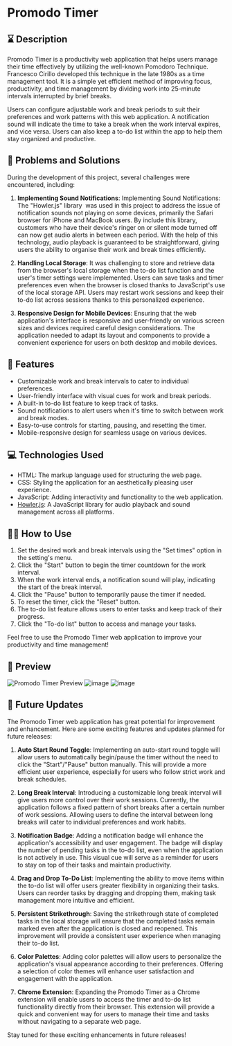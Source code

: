 # Promodo Timer

## ⌛ Description

Promodo Timer is a productivity web application that helps users manage their time effectively by utilizing the well-known Pomodoro Technique. Francesco Cirillo developed this technique in the late 1980s as a time management tool. It is a simple yet efficient method of improving focus, productivity, and time management by dividing work into 25-minute intervals interrupted by brief breaks.

Users can configure adjustable work and break periods to suit their preferences and work patterns with this web application. A notification sound will indicate the time to take a break when the work interval expires, and vice versa. Users can also keep a to-do list within the app to help them stay organized and productive.

## 🧩 Problems and Solutions

During the development of this project, several challenges were encountered, including:

1. **Implementing Sound Notifications**: Implementing Sound Notifications: The "Howler.js" library  was used in this project to address the issue of notification sounds not playing on some devices, primarily the Safari browser for iPhone and MacBook users. By include this library, customers who have their device's ringer on or silent mode turned off can now get audio alerts in between each period. With the help of this technology, audio playback is guaranteed to be straightforward, giving users the ability to organise their work and break times efficiently.

2. **Handling Local Storage**: It was challenging to store and retrieve data from the browser's local storage when the to-do list function and the user's timer settings were implemented. Users can save tasks and timer preferences even when the browser is closed thanks to JavaScript's use of the local storage API. Users may restart work sessions and keep their to-do list across sessions thanks to this personalized experience.

3. **Responsive Design for Mobile Devices**: Ensuring that the web application's interface is responsive and user-friendly on various screen sizes and devices required careful design considerations. The application needed to adapt its layout and components to provide a convenient experience for users on both desktop and mobile devices.

## 📝 Features

- Customizable work and break intervals to cater to individual preferences.
- User-friendly interface with visual cues for work and break periods.
- A built-in to-do list feature to keep track of tasks.
- Sound notifications to alert users when it's time to switch between work and break modes.
- Easy-to-use controls for starting, pausing, and resetting the timer.
- Mobile-responsive design for seamless usage on various devices.

## 💻 Technologies Used

- HTML: The markup language used for structuring the web page.
- CSS: Styling the application for an aesthetically pleasing user experience.
- JavaScript: Adding interactivity and functionality to the web application.
- [Howler.js](https://howlerjs.com/): A JavaScript library for audio playback and sound management across all platforms.

## 💁‍♂️ How to Use

1. Set the desired work and break intervals using the "Set times" option in the setting's menu.
2. Click the "Start" button to begin the timer countdown for the work interval.
3. When the work interval ends, a notification sound will play, indicating the start of the break interval.
4. Click the "Pause" button to temporarily pause the timer if needed.
5. To reset the timer, click the "Reset" button.
6. The to-do list feature allows users to enter tasks and keep track of their progress.
7. Click the "To-do list" button to access and manage your tasks.

Feel free to use the Promodo Timer web application to improve your productivity and time management!

## 👀 Preview

![Promodo Timer Preview](https://github.com/Fordinh4/Promodo-Timer/assets/132872972/d80e70eb-f04c-422a-84a7-6d78d37846e1)
![image](https://github.com/Fordinh4/Promodo-Timer/assets/132872972/c5eb955e-8fe6-4340-b803-7069d57ca796)
![image](https://github.com/Fordinh4/Promodo-Timer/assets/132872972/78de867f-581f-454d-98a5-7abf9ed4e7ac)


## 🎯 Future Updates

The Promodo Timer web application has great potential for improvement and enhancement. Here are some exciting features and updates planned for future releases:

1. **Auto Start Round Toggle**: Implementing an auto-start round toggle will allow users to automatically begin/pause the timer without the need to click the "Start"/"Pause" button manually. This will provide a more efficient user experience, especially for users who follow strict work and break schedules.

2. **Long Break Interval**: Introducing a customizable long break interval will give users more control over their work sessions. Currently, the application follows a fixed pattern of short breaks after a certain number of work sessions. Allowing users to define the interval between long breaks will cater to individual preferences and work habits.

3. **Notification Badge**: Adding a notification badge will enhance the application's accessibility and user engagement. The badge will display the number of pending tasks in the to-do list, even when the application is not actively in use. This visual cue will serve as a reminder for users to stay on top of their tasks and maintain productivity.

4. **Drag and Drop To-Do List**: Implementing the ability to move items within the to-do list will offer users greater flexibility in organizing their tasks. Users can reorder tasks by dragging and dropping them, making task management more intuitive and efficient.

5. **Persistent Strikethrough**: Saving the strikethrough state of completed tasks in the local storage will ensure that the completed tasks remain marked even after the application is closed and reopened. This improvement will provide a consistent user experience when managing their to-do list.

6. **Color Palettes**: Adding color palettes will allow users to personalize the application's visual appearance according to their preferences. Offering a selection of color themes will enhance user satisfaction and engagement with the application.

7. **Chrome Extension**: Expanding the Promodo Timer as a Chrome extension will enable users to access the timer and to-do list functionality directly from their browser. This extension will provide a quick and convenient way for users to manage their time and tasks without navigating to a separate web page.

Stay tuned for these exciting enhancements in future releases!
